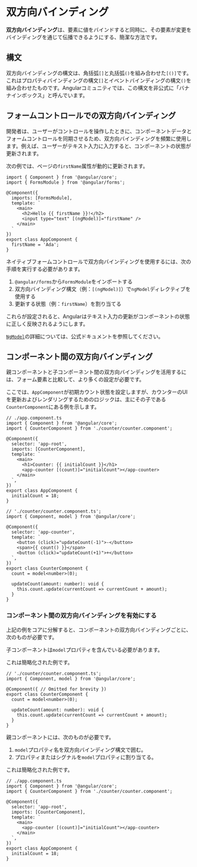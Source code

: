 # 双方向バインディング

**双方向バインディング**は、要素に値をバインドすると同時に、その要素が変更をバインディングを通じて伝播できるようにする、簡潔な方法です。

## 構文

双方向バインディングの構文は、角括弧`[]`と丸括弧`()`を組み合わせた`[()]`です。これはプロパティバインディングの構文`[]`とイベントバインディングの構文`()`を組み合わせたものです。Angularコミュニティでは、この構文を非公式に「バナナインボックス」と呼んでいます。

## フォームコントロールでの双方向バインディング

開発者は、ユーザーがコントロールを操作したときに、コンポーネントデータとフォームコントロールを同期させるため、双方向バインディングを頻繁に使用します。例えば、ユーザーがテキスト入力に入力すると、コンポーネントの状態が更新されます。

次の例では、ページの`firstName`属性が動的に更新されます。

```angular-ts
import { Component } from '@angular/core';
import { FormsModule } from '@angular/forms';

@Component({
  imports: [FormsModule],
  template: `
    <main>
      <h2>Hello {{ firstName }}!</h2>
      <input type="text" [(ngModel)]="firstName" />
    </main>
  `
})
export class AppComponent {
  firstName = 'Ada';
}
```

ネイティブフォームコントロールで双方向バインディングを使用するには、次の手順を実行する必要があります。

1. `@angular/forms`から`FormsModule`をインポートする
2. 双方向バインディング構文（例：`[(ngModel)]`）で`ngModel`ディレクティブを使用する
3. 更新する状態（例：`firstName`）を割り当てる

これらが設定されると、Angularはテキスト入力の更新がコンポーネントの状態に正しく反映されるようにします。

[`NgModel`](guide/directives#displaying-and-updating-properties-with-ngmodel)の詳細については、公式ドキュメントを参照してください。

## コンポーネント間の双方向バインディング

親コンポーネントと子コンポーネント間の双方向バインディングを活用するには、フォーム要素と比較して、より多くの設定が必要です。

ここでは、`AppComponent`が初期カウント状態を設定しますが、カウンターのUIを更新およびレンダリングするためのロジックは、主にその子である`CounterComponent`にある例を示します。

```angular-ts
// ./app.component.ts
import { Component } from '@angular/core';
import { CounterComponent } from './counter/counter.component';

@Component({
  selector: 'app-root',
  imports: [CounterComponent],
  template: `
    <main>
      <h1>Counter: {{ initialCount }}</h1>
      <app-counter [(count)]="initialCount"></app-counter>
    </main>
  `,
})
export class AppComponent {
  initialCount = 18;
}
```

```angular-ts
// './counter/counter.component.ts';
import { Component, model } from '@angular/core';

@Component({
  selector: 'app-counter',
  template: `
    <button (click)="updateCount(-1)">-</button>
    <span>{{ count() }}</span>
    <button (click)="updateCount(+1)">+</button>
  `,
})
export class CounterComponent {
  count = model<number>(0);

  updateCount(amount: number): void {
    this.count.update(currentCount => currentCount + amount);
  }
}
```

### コンポーネント間の双方向バインディングを有効にする

上記の例をコアに分解すると、コンポーネントの双方向バインディングごとに、次のものが必要です。

子コンポーネントは`model`プロパティを含んでいる必要があります。

これは簡略化された例です。

```angular-ts
// './counter/counter.component.ts';
import { Component, model } from '@angular/core';

@Component({ // Omitted for brevity })
export class CounterComponent {
  count = model<number>(0);

  updateCount(amount: number): void {
    this.count.update(currentCount => currentCount + amount);
  }
}
```

親コンポーネントには、次のものが必要です。

1. `model`プロパティ名を双方向バインディング構文で囲む。
2. プロパティまたはシグナルを`model`プロパティに割り当てる。

これは簡略化された例です。

```angular-ts
// ./app.component.ts
import { Component } from '@angular/core';
import { CounterComponent } from './counter/counter.component';

@Component({
  selector: 'app-root',
  imports: [CounterComponent],
  template: `
    <main>
      <app-counter [(count)]="initialCount"></app-counter>
    </main>
  `,
})
export class AppComponent {
  initialCount = 18;
}
```
